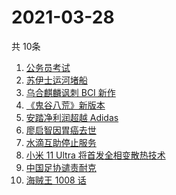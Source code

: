# 2021-03-28
  共 10条

  <!-- BEGIN -->
  <!-- 最后更新时间:Sun Mar 28 2021 20:14:43 GMT+0000 (Coordinated Universal Time) -->
  1. [公务员考试](https://www.zhihu.com/search?q=公务员)
1. [苏伊士运河堵船](https://www.zhihu.com/search?q=苏伊士运河)
1. [乌合麒麟讽刺 BCI 新作](https://www.zhihu.com/search?q=乌合麒麟)
1. [《鬼谷八荒》新版本](https://www.zhihu.com/search?q=鬼谷八荒)
1. [安踏净利润超越 Adidas](https://www.zhihu.com/search?q=安踏净利润)
1. [廖启智因胃癌去世](https://www.zhihu.com/search?q=廖启智)
1. [水滴互助停止服务](https://www.zhihu.com/search?q=水滴关停)
1. [小米 11 Ultra 将首发全相变散热技术](https://www.zhihu.com/search?q=小米11ultra)
1. [中国足协谴责耐克](https://www.zhihu.com/search?q=足协)
1. [海贼王 1008 话](https://www.zhihu.com/search?q=海贼王)
  <!-- END -->
  